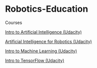 # Robotics-Education

Courses


<a href="https://www.udacity.com/course/intro-to-artificial-intelligence--cs271">Intro to Artificial Intelligence (Udacity)</a>

<a href="https://www.udacity.com/course/artificial-intelligence-for-robotics--cs373">Artificial Intelligence for Robotics (Udacity)</a>

<a href="https://www.udacity.com/course/intro-to-machine-learning--ud120">Intro to Machine Learning (Udacity)</a>

<a href="https://www.udacity.com/course/intro-to-tensorflow-for-deep-learning--ud187">Intro to TensorFlow (Udacity)</a>
